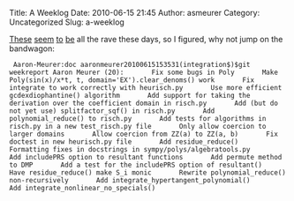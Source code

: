 Title: A Weeklog
Date: 2010-06-15 21:45
Author: asmeurer
Category: Uncategorized
Slug: a-weeklog

[These][] [seem][] [to][] [be][] all the rave these days, so I figured,
why not jump on the bandwagon:

` Aaron-Meurer:doc aaronmeurer20100615153531(integration$)$git weekreport Aaron Meurer (20):       Fix some bugs in Poly       Make Poly(sin(x)/x*t, t, domain='EX').clear_denoms() work       Fix integrate to work correctly with heurisch.py       Use more efficient gcdexdiophantine() algorithm       Add support for taking the derivation over the coefficient domain in risch.py       Add (but do not yet use) splitfactor_sqf() in risch.py       Add polynomial_reduce() to risch.py       Add tests for algorithms in risch.py in a new test_risch.py file       Only allow coercion to larger domains       Allow coercion from ZZ(a) to ZZ(a, b)       Fix doctest in new heurisch.py file       Add residue_reduce()       Formatting fixes in docstrings in sympy/polys/algebratools.py       Add includePRS option to resultant functions       Add permute method to DMP       Add a test for the includePRS option of resultant()       Have residue_reduce() make S_i monic       Rewrite polynomial_reduce() non-recursively       Add integrate_hypertangent_polynomial()       Add integrate_nonlinear_no_specials()`

  [These]: http://ondrejcertik.blogspot.com/2010/06/week-may-30-june-4.html
  [seem]: http://ondrejcertik.blogspot.com/2010/06/week-june-5-june-11.html
  [to]: http://haz-tech.blogspot.com/2010/06/plowing-forward.html
  [be]: http://ojensen.wordpress.com/2010/06/15/array-arguments/
